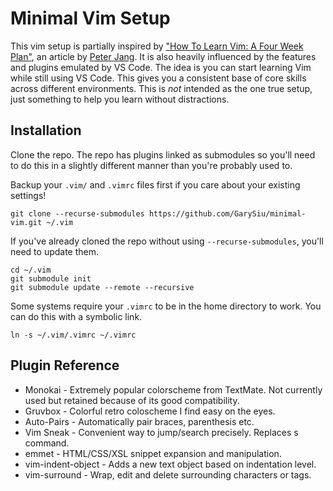 # Minimal Vim Setup

This vim setup is partially inspired by ["How To Learn Vim: A Four Week
Plan"](https://medium.com/actualize-network/how-to-learn-vim-a-four-week-plan-cd8b376a9b85),
an article by [Peter Jang](https://medium.com/@peterxjang). It is also heavily
influenced by the features and plugins emulated by VS Code. The idea is you can start
learning Vim while still using VS Code. This gives you a consistent base of core skills
across different environments. This is *not* intended as the one true setup, just
something to help you learn without distractions.

## Installation

Clone the repo. The repo has plugins linked as submodules so you'll need to do this
in a slightly different manner than you're probably used to.

Backup your `.vim/` and `.vimrc` files first if you care about your existing settings!

```
git clone --recurse-submodules https://github.com/GarySiu/minimal-vim.git ~/.vim
```

If you've already cloned the repo without using `--recurse-submodules`, you'll need to
update them.

```
cd ~/.vim
git submodule init
git submodule update --remote --recursive
```

Some systems require your `.vimrc` to be in the home directory to work. You can do this
with a symbolic link.

`ln -s ~/.vim/.vimrc ~/.vimrc`

## Plugin Reference

* Monokai - Extremely popular colorscheme from TextMate. Not currently used but
  retained because of its good compatibility.
* Gruvbox - Colorful retro coloscheme I find easy on the eyes.
* Auto-Pairs - Automatically pair braces, parenthesis etc.
* Vim Sneak - Convenient way to jump/search precisely. Replaces s command.
* emmet - HTML/CSS/XSL snippet expansion and manipulation.
* vim-indent-object - Adds a new text object based on indentation level.
* vim-surround - Wrap, edit and delete surrounding characters or tags.

